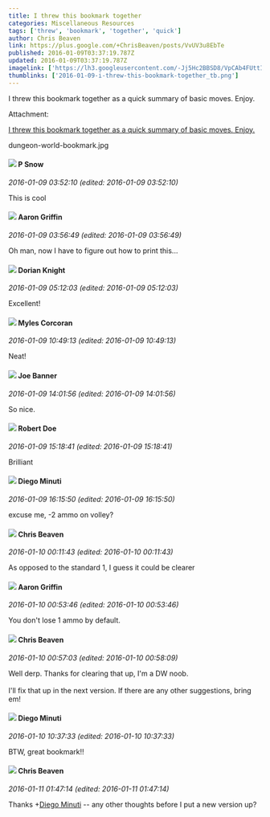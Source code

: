 ```yaml
---
title: I threw this bookmark together
categories: Miscellaneous Resources
tags: ['threw', 'bookmark', 'together', 'quick']
author: Chris Beaven
link: https://plus.google.com/+ChrisBeaven/posts/VvUV3u8EbTe
published: 2016-01-09T03:37:19.787Z
updated: 2016-01-09T03:37:19.787Z
imagelink: ['https://lh3.googleusercontent.com/-Jj5Hc2BBSD8/VpCAb4FUttI/AAAAAAAAb4Y/4JBUYXY_d5s/w946-h1772/dungeon-world-bookmark.jpg']
thumblinks: ['2016-01-09-i-threw-this-bookmark-together_tb.png']
---
```


I threw this bookmark together as a quick summary of basic moves. Enjoy.


Attachment:

<a href='https://plus.google.com/photos/109122254858141733161/albums/6237626699713694193/6237626700307674834?sqi=100084733231320276299&sqsi=ce1a3f63-0134-470d-90ae-6eb5a12174e9'>I threw this bookmark together as a quick summary of basic moves. Enjoy.</a>


dungeon-world-bookmark.jpg
<div id='comment z134z1d4zuj2z1x5g04cebpobnagypozi3g'>
  <h4><img src='{{site.baseurl}}//images/avatars/116906857935250989834_photo.jpg'> P Snow</h4>
      <p><cite>2016-01-09 03:52:10 (edited: 2016-01-09 03:52:10)</cite></p>
        <p>This is cool</p>
</div>
        

<div id='comment z134z1d4zuj2z1x5g04cebpobnagypozi3g'>
  <h4><img src='{{site.baseurl}}//images/avatars/103667855585775066713_photo.jpg'> Aaron Griffin</h4>
      <p><cite>2016-01-09 03:56:49 (edited: 2016-01-09 03:56:49)</cite></p>
        <p>Oh man, now I have to figure out how to print this...</p>
</div>
        

<div id='comment z134z1d4zuj2z1x5g04cebpobnagypozi3g'>
  <h4><img src='{{site.baseurl}}//images/avatars/112430647495102392169_photo.jpg'> Dorian Knight</h4>
      <p><cite>2016-01-09 05:12:03 (edited: 2016-01-09 05:12:03)</cite></p>
        <p>Excellent!</p>
</div>
        

<div id='comment z134z1d4zuj2z1x5g04cebpobnagypozi3g'>
  <h4><img src='{{site.baseurl}}//images/avatars/112690670509804804324_photo.jpg'> Myles Corcoran</h4>
      <p><cite>2016-01-09 10:49:13 (edited: 2016-01-09 10:49:13)</cite></p>
        <p>Neat!</p>
</div>
        

<div id='comment z134z1d4zuj2z1x5g04cebpobnagypozi3g'>
  <h4><img src='{{site.baseurl}}//images/avatars/103619294696451727396_photo.jpg'> Joe Banner</h4>
      <p><cite>2016-01-09 14:01:56 (edited: 2016-01-09 14:01:56)</cite></p>
        <p>So nice.</p>
</div>
        

<div id='comment z134z1d4zuj2z1x5g04cebpobnagypozi3g'>
  <h4><img src='{{site.baseurl}}//images/avatars/105487846931822189120_photo.jpg'> Robert Doe</h4>
      <p><cite>2016-01-09 15:18:41 (edited: 2016-01-09 15:18:41)</cite></p>
        <p>Brilliant</p>
</div>
        

<div id='comment z134z1d4zuj2z1x5g04cebpobnagypozi3g'>
  <h4><img src='{{site.baseurl}}//images/avatars/105865506865728214454_photo.jpg'> Diego Minuti</h4>
      <p><cite>2016-01-09 16:15:50 (edited: 2016-01-09 16:15:50)</cite></p>
        <p>excuse me, -2 ammo on volley?</p>
</div>
        

<div id='comment z134z1d4zuj2z1x5g04cebpobnagypozi3g'>
  <h4><img src='{{site.baseurl}}//images/avatars/109122254858141733161_photo.jpg'> Chris Beaven</h4>
      <p><cite>2016-01-10 00:11:43 (edited: 2016-01-10 00:11:43)</cite></p>
        <p>As opposed to the standard 1, I guess it could be clearer</p>
</div>
        

<div id='comment z134z1d4zuj2z1x5g04cebpobnagypozi3g'>
  <h4><img src='{{site.baseurl}}//images/avatars/103667855585775066713_photo.jpg'> Aaron Griffin</h4>
      <p><cite>2016-01-10 00:53:46 (edited: 2016-01-10 00:53:46)</cite></p>
        <p>You don&#39;t lose 1 ammo by default.</p>
</div>
        

<div id='comment z134z1d4zuj2z1x5g04cebpobnagypozi3g'>
  <h4><img src='{{site.baseurl}}//images/avatars/109122254858141733161_photo.jpg'> Chris Beaven</h4>
      <p><cite>2016-01-10 00:57:03 (edited: 2016-01-10 00:58:09)</cite></p>
        <p>Well derp. Thanks for clearing that up, I&#39;m a DW noob﻿.<br /><br />I&#39;ll fix that up in the next version. If there are any other suggestions, bring em!</p>
</div>
        

<div id='comment z134z1d4zuj2z1x5g04cebpobnagypozi3g'>
  <h4><img src='{{site.baseurl}}//images/avatars/105865506865728214454_photo.jpg'> Diego Minuti</h4>
      <p><cite>2016-01-10 10:37:33 (edited: 2016-01-10 10:37:33)</cite></p>
        <p>BTW, great bookmark!!</p>
</div>
        

<div id='comment z134z1d4zuj2z1x5g04cebpobnagypozi3g'>
  <h4><img src='{{site.baseurl}}//images/avatars/109122254858141733161_photo.jpg'> Chris Beaven</h4>
      <p><cite>2016-01-11 01:47:14 (edited: 2016-01-11 01:47:14)</cite></p>
        <p>Thanks <span class="proflinkWrapper"><span class="proflinkPrefix">+</span><a class="proflink" href="https://plus.google.com/105865506865728214454" oid="105865506865728214454">Diego Minuti</a></span> -- any other thoughts before I put a new version up?</p>
</div>
        